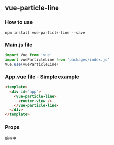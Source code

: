 ## vue-particle-line

### How to use
```
npm install vue-particle-line --save
```

### Main.js file
```javascript
import Vue from 'vue'
import vueParticleLine from 'packages/index.js'
Vue.use(vueParticleLine)
```

### App.vue file - Simple example
```html
<template>
  <div id="app">
    <vue-particle-line>
      <router-view />
    </vue-particle-line>
  </div>
</template>
```

### Props
```
编写中
```
